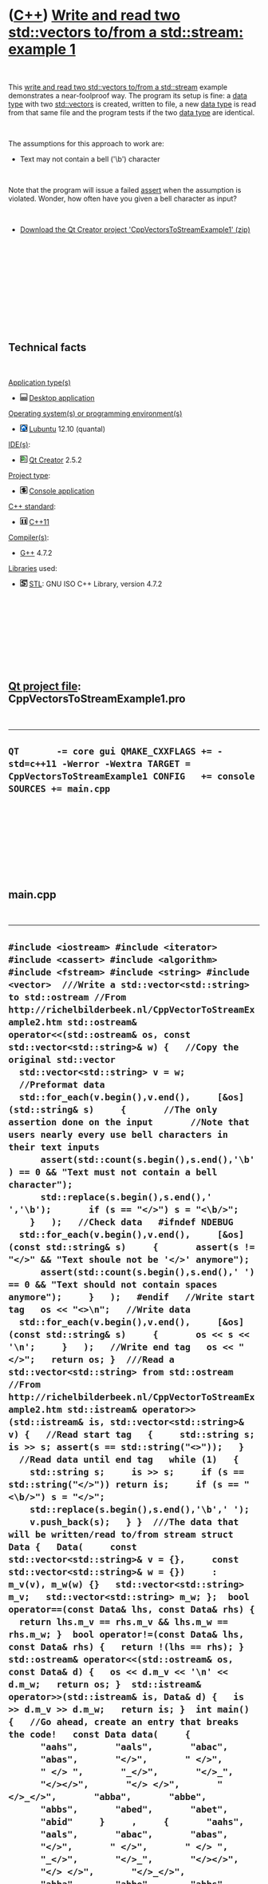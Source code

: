 



 

 

 

 

 

([C++](Cpp.htm)) [Write and read two std::vectors to/from a std::stream: example 1](CppVectorsToStreamExample1.htm)
===================================================================================================================

 

This [write and read two std::vectors to/from a
std::stream](CppVectorsToStream.htm) example demonstrates a
near-foolproof way. The program its setup is fine: a [data
type](CppDataType.htm) with two [std::vectors](CppVector.htm) is
created, written to file, a new [data type](CppDataType.htm) is read
from that same file and the program tests if the two [data
type](CppDataType.htm) are identical.

 

The assumptions for this approach to work are:

-   Text may not contain a bell ('\\b') character

 

Note that the program will issue a failed [assert](CppAssert.htm) when
the assumption is violated. Wonder, how often have you given a bell
character as input?

 

-   [Download the Qt Creator project
    'CppVectorsToStreamExample1' (zip)](CppVectorsToStreamExample1.zip)

 

 

 

 

 

 

Technical facts
---------------

 

[Application type(s)](CppApplication.htm)

-   ![Desktop](PicDesktop.png) [Desktop
    application](CppDesktopApplication.htm)

[Operating system(s) or programming environment(s)](CppOs.htm)

-   ![Lubuntu](PicLubuntu.png) [Lubuntu](CppLubuntu.htm) 12.10 (quantal)

[IDE(s)](CppIde.htm):

-   ![Qt Creator](PicQtCreator.png) [Qt Creator](CppQtCreator.htm) 2.5.2

[Project type](CppQtProjectType.htm):

-   ![console](PicConsole.png) [Console
    application](CppConsoleApplication.htm)

[C++ standard](CppStandard.htm):

-   ![C++11](PicCpp11.png) [C++11](Cpp11.htm)

[Compiler(s)](CppCompiler.htm):

-   [G++](CppGpp.htm) 4.7.2

[Libraries](CppLibrary.htm) used:

-   ![STL](PicStl.png) [STL](CppStl.htm): GNU ISO C++ Library, version
    4.7.2

 

 

 

 

 

[Qt project file](CppQtProjectFile.htm): CppVectorsToStreamExample1.pro
-----------------------------------------------------------------------

 

  ---------------------------------------------------------------------------------------------------------------------------------------------------
  ` QT       -= core gui QMAKE_CXXFLAGS += -std=c++11 -Werror -Wextra TARGET = CppVectorsToStreamExample1 CONFIG   += console SOURCES += main.cpp `
  ---------------------------------------------------------------------------------------------------------------------------------------------------

 

 

 

 

 

main.cpp
--------

 

  --------------------------------------------------------------------------------------------------------------------------------------------------------------------------------------------------------------------------------------------------------------------------------------------------------------------------------------------------------------------------------------------------------------------------------------------------------------------------------------------------------------------------------------------------------------------------------------------------------------------------------------------------------------------------------------------------------------------------------------------------------------------------------------------------------------------------------------------------------------------------------------------------------------------------------------------------------------------------------------------------------------------------------------------------------------------------------------------------------------------------------------------------------------------------------------------------------------------------------------------------------------------------------------------------------------------------------------------------------------------------------------------------------------------------------------------------------------------------------------------------------------------------------------------------------------------------------------------------------------------------------------------------------------------------------------------------------------------------------------------------------------------------------------------------------------------------------------------------------------------------------------------------------------------------------------------------------------------------------------------------------------------------------------------------------------------------------------------------------------------------------------------------------------------------------------------------------------------------------------------------------------------------------------------------------------------------------------------------------------------------------------------------------------------------------------------------------------------------------------------------------------------------------------------------------------------------------------------------------------------------------------------------------------------------------------------------------------------------------------------------------------------------------------------------------------------------------------------------------------------------------------------------------------------------------------------------------------------------------------------------------------------------------------------------------------------------------------------------------------------------------------------------------------------------------------------------------------------------------------------------------------------------------------------------------------------------------------------------------------------------------------------------------------------------------------------------------------------------------------------------------------------------------------------------------
  ` #include <iostream> #include <iterator> #include <cassert> #include <algorithm> #include <fstream> #include <string> #include <vector>  ///Write a std::vector<std::string> to std::ostream //From http://richelbilderbeek.nl/CppVectorToStreamExample2.htm std::ostream& operator<<(std::ostream& os, const std::vector<std::string>& w) {   //Copy the original std::vector   std::vector<std::string> v = w;   //Preformat data   std::for_each(v.begin(),v.end(),     [&os](std::string& s)     {       //The only assertion done on the input       //Note that users nearly every use bell characters in their text inputs       assert(std::count(s.begin(),s.end(),'\b') == 0 && "Text must not contain a bell character");       std::replace(s.begin(),s.end(),' ','\b');       if (s == "</>") s = "<\b/>";     }   );   //Check data   #ifndef NDEBUG   std::for_each(v.begin(),v.end(),     [&os](const std::string& s)     {       assert(s != "</>" && "Text shoule not be '</>' anymore");       assert(std::count(s.begin(),s.end(),' ') == 0 && "Text should not contain spaces anymore");     }   );   #endif   //Write start tag   os << "<>\n";   //Write data   std::for_each(v.begin(),v.end(),     [&os](const std::string& s)     {       os << s << '\n';     }   );   //Write end tag   os << "</>";   return os; }  ///Read a std::vector<std::string> from std::ostream //From http://richelbilderbeek.nl/CppVectorToStreamExample2.htm std::istream& operator>>(std::istream& is, std::vector<std::string>& v) {   //Read start tag   {     std::string s; is >> s; assert(s == std::string("<>"));   }   //Read data until end tag   while (1)   {     std::string s;     is >> s;     if (s == std::string("</>")) return is;     if (s == "<\b/>") s = "</>";     std::replace(s.begin(),s.end(),'\b',' ');     v.push_back(s);   } }  ///The data that will be written/read to/from stream struct Data {   Data(     const std::vector<std::string>& v = {},     const std::vector<std::string>& w = {})     : m_v(v), m_w(w) {}   std::vector<std::string> m_v;   std::vector<std::string> m_w; };  bool operator==(const Data& lhs, const Data& rhs) {   return lhs.m_v == rhs.m_v && lhs.m_w == rhs.m_w; }  bool operator!=(const Data& lhs, const Data& rhs) {   return !(lhs == rhs); }  std::ostream& operator<<(std::ostream& os, const Data& d) {   os << d.m_v << '\n' << d.m_w;   return os; }  std::istream& operator>>(std::istream& is, Data& d) {   is >> d.m_v >> d.m_w;   return is; }  int main() {   //Go ahead, create an entry that breaks the code!   const Data data(     {       "aahs",       "aals",       "abac",       "abas",       "</>",       " </>",       " </> ",       "_</>",       "</>_",       "</></>",       "</> </>",       "</>_</>",       "abba",       "abbe",       "abbs",       "abed",       "abet",       "abid"     }     ,     {       "aahs",       "aals",       "abac",       "abas",       "</>",       " </>",       " </> ",       "_</>",       "</>_",       "</></>",       "</> </>",       "</>_</>",       "abba",       "abbe",       "abbs",       "abed",       "abet",       "abid"     }   );   const std::string filename = "tmp.txt";   //Write to file   {     std::ofstream f(filename.c_str());     f << data;   }   //Read from file   {     Data other_data;     std::ifstream f(filename.c_str());     f >> other_data;     assert(data == other_data && "Because the algorithm is excellent, this will never happen B-)");   } } `
  --------------------------------------------------------------------------------------------------------------------------------------------------------------------------------------------------------------------------------------------------------------------------------------------------------------------------------------------------------------------------------------------------------------------------------------------------------------------------------------------------------------------------------------------------------------------------------------------------------------------------------------------------------------------------------------------------------------------------------------------------------------------------------------------------------------------------------------------------------------------------------------------------------------------------------------------------------------------------------------------------------------------------------------------------------------------------------------------------------------------------------------------------------------------------------------------------------------------------------------------------------------------------------------------------------------------------------------------------------------------------------------------------------------------------------------------------------------------------------------------------------------------------------------------------------------------------------------------------------------------------------------------------------------------------------------------------------------------------------------------------------------------------------------------------------------------------------------------------------------------------------------------------------------------------------------------------------------------------------------------------------------------------------------------------------------------------------------------------------------------------------------------------------------------------------------------------------------------------------------------------------------------------------------------------------------------------------------------------------------------------------------------------------------------------------------------------------------------------------------------------------------------------------------------------------------------------------------------------------------------------------------------------------------------------------------------------------------------------------------------------------------------------------------------------------------------------------------------------------------------------------------------------------------------------------------------------------------------------------------------------------------------------------------------------------------------------------------------------------------------------------------------------------------------------------------------------------------------------------------------------------------------------------------------------------------------------------------------------------------------------------------------------------------------------------------------------------------------------------------------------------------------------------------------------------

 

 

 

 

 





 

[![Valid XHTML 1.0 Strict](valid-xhtml10.png){width="88"
height="31"}](http://validator.w3.org/check?uri=referer)

This page has been created by the [tool](Tools.htm)
[CodeToHtml](ToolCodeToHtml.htm)
